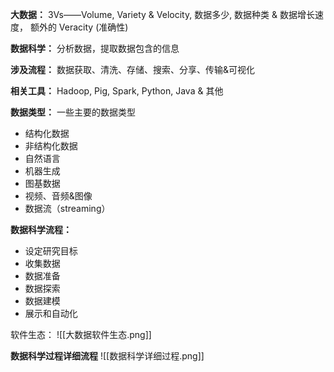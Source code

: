 **大数据：** 3Vs——Volume, Variety & Velocity, 数据多少, 数据种类 & 数据增长速度， 额外的 Veracity (准确性)

**数据科学：** 分析数据，提取数据包含的信息

**涉及流程：** 数据获取、清洗、存储、搜索、分享、传输&可视化

**相关工具：** Hadoop, Pig, Spark, Python, Java & 其他

**数据类型：** 一些主要的数据类型
- 结构化数据
- 非结构化数据
- 自然语言
- 机器生成
- 图基数据
- 视频、音频&图像
- 数据流（streaming）

**数据科学流程：** 
- 设定研究目标
- 收集数据
- 数据准备
- 数据探索
- 数据建模
- 展示和自动化


软件生态：
![[大数据软件生态.png]]

**数据科学过程详细流程**
![[数据科学详细过程.png]]